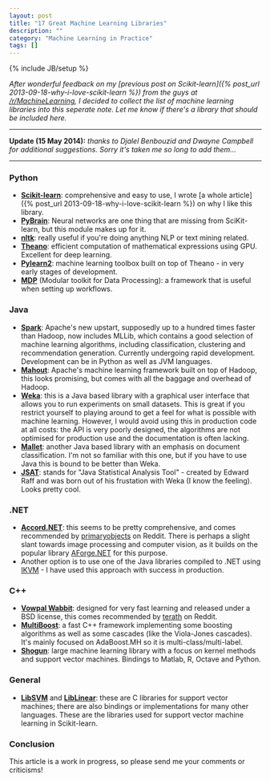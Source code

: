 ```yaml
---
layout: post
title: "17 Great Machine Learning Libraries"
description: ""
category: "Machine Learning in Practice"
tags: []
---
```

{% include JB/setup %}

_After wonderful feedback on my
[previous post on Scikit-learn]({% post_url 2013-09-18-why-i-love-scikit-learn %})
from the guys at
[/r/MachineLearning](http://www.reddit.com/r/MachineLearning/comments/1mq8fb/why_i_love_scikitlearn/),
I decided to collect the list of machine learning libraries into this
seperate note. Let me know if there's a library that should be
included here._

---------------------------------------------------

__Update (15 May 2014):__ _thanks to Djalel Benbouzid and Dwayne Campbell
for additional suggestions. Sorry it's taken me so long to add them..._

---------------------------------------------------

### Python

 - __[Scikit-learn](http://scikit-learn.org)__: comprehensive and easy
   to use, I wrote [a whole article]({% post_url 2013-09-18-why-i-love-scikit-learn %})
   on why I like this library.
 - __[PyBrain](http://pybrain.org/)__: Neural networks are one thing
   that are missing from SciKit-learn, but this module makes up for
   it.
 - __[nltk](http://nltk.org/)__: really useful if you're doing
   anything NLP or text mining related.
 - __[Theano](http://www.deeplearning.net/software/theano/)__:
   efficient computation of mathematical expressions using
   GPU. Excellent for deep learning.
 - __[Pylearn2](http://deeplearning.net/software/pylearn2/)__: machine
   learning toolbox built on top of Theano - in very early stages of
   development.
 - __[MDP](http://mdp-toolkit.sourceforge.net/)__ (Modular toolkit for
   Data Processing): a framework that is useful when setting up
   workflows.

### Java

 - __[Spark](http://spark.apache.org/)__: Apache's new upstart,
   supposedly up to a hundred times faster than Hadoop, now includes
   MLLib, which contains a good selection of machine learning
   algorithms, including classification, clustering and recommendation
   generation. Currently undergoing rapid development. Development can
   be in Python as well as JVM languages.
 - __[Mahout](https://mahout.apache.org/)__: Apache's machine learning
   framework built on top of Hadoop, this looks promising, but comes
   with all the baggage and overhead of Hadoop.
 - __[Weka](http://www.cs.waikato.ac.nz/ml/weka/)__: this is a Java
   based library with a graphical user interface that allows you to
   run experiments on small datasets. This is great if you restrict
   yourself to playing around to get a feel for what is possible with
   machine learning. However, I would avoid using this in production
   code at all costs: the API is very poorly designed, the algorithms
   are not optimised for production use and the documentation is often
   lacking.
 - __[Mallet](http://mallet.cs.umass.edu/)__: another Java based library
   with an emphasis on document classification. I'm not so familiar
   with this one, but if you have to use Java this is bound to be
   better than Weka.
 - __[JSAT](https://code.google.com/p/java-statistical-analysis-tool/)__:
   stands for "Java Statistical Analysis Tool" - created by Edward
   Raff and was born out of his frustation with Weka (I know the
   feeling). Looks pretty cool.

### .NET

 - __[Accord.NET](http://accord-framework.net/intro.html)__: this
   seems to be pretty comprehensive, and comes recommended by
   [primaryobjects](http://www.reddit.com/user/primaryobjects) on
   Reddit. There is perhaps a slight slant towards image processing
   and computer vision, as it builds on the popular library
   [AForge.NET](http://www.aforgenet.com/) for this purpose.
 - Another option is to use one of the Java libraries compiled to .NET
   using [IKVM](http://www.ikvm.net/) - I have used this approach
   with success in production.

### C++

 - __[Vowpal Wabbit](https://github.com/JohnLangford/vowpal_wabbit)__:
   designed for very fast learning and released under a BSD license,
   this comes recommended by
   [terath](http://www.reddit.com/user/terath) on Reddit.
 - __[MultiBoost](http://www.multiboost.org/)__: a fast C++ framework
   implementing some boosting algorithms as well as some cascades
   (like the Viola-Jones cascades). It's mainly focused on AdaBoost.MH
   so it is multi-class/multi-label.
 - __[Shogun](http://www.shogun-toolbox.org/)__: large machine
    learning library with a focus on kernel methods and support vector
    machines. Bindings to Matlab, R, Octave and Python.

### General

 - [__LibSVM__](http://www.csie.ntu.edu.tw/~cjlin/libsvm/) and
   [__LibLinear__](http://www.csie.ntu.edu.tw/~cjlin/liblinear/):
   these are C libraries for support vector machines; there are also
   bindings or implementations for many other languages. These are the
   libraries used for support vector machine learning in Scikit-learn.

### Conclusion

This article is a work in progress, so please send me your comments or
criticisms!

